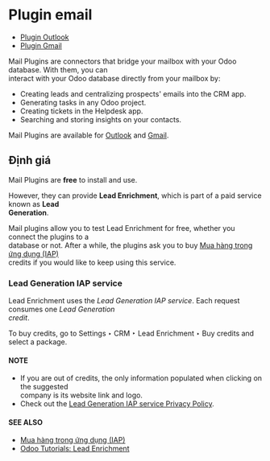 # Plugin email

* [Plugin Outlook](applications/general/integrations/mail_plugins/outlook.md)
* [Plugin Gmail](applications/general/integrations/mail_plugins/gmail.md)

Mail Plugins are connectors that bridge your mailbox with your Odoo database. With them, you can\
interact with your Odoo database directly from your mailbox by:

* Creating leads and centralizing prospects' emails into the CRM app.
* Generating tasks in any Odoo project.
* Creating tickets in the Helpdesk app.
* Searching and storing insights on your contacts.

Mail Plugins are available for [Outlook](applications/general/integrations/mail_plugins/outlook.md) and [Gmail](applications/general/integrations/mail_plugins/gmail.md).

## Định giá

Mail Plugins are **free** to install and use.

However, they can provide **Lead Enrichment**, which is part of a paid service known as **Lead**\
**Generation**.

Mail plugins allow you to test Lead Enrichment for free, whether you connect the plugins to a\
database or not. After a while, the plugins ask you to buy [Mua hàng trong ứng dụng (IAP)](applications/essentials/in_app_purchase.md)\
credits if you would like to keep using this service.

### Lead Generation IAP service

Lead Enrichment uses the _Lead Generation IAP service_. Each request consumes one _Lead Generation_\
_credit_.

To buy credits, go to Settings ‣ CRM ‣ Lead Enrichment ‣ Buy credits and\
select a package.

#### NOTE

* If you are out of credits, the only information populated when clicking on the suggested\
  company is its website link and logo.
* Check out the [Lead Generation IAP service Privacy Policy](https://iap.odoo.com/privacy#header_3).

#### SEE ALSO

* [Mua hàng trong ứng dụng (IAP)](applications/essentials/in_app_purchase.md)
* [Odoo Tutorials: Lead Enrichment](https://www.odoo.com/r/p73)
